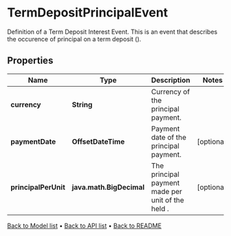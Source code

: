 

# TermDepositPrincipalEvent

Definition of a Term Deposit Interest Event.  This is an event that describes the occurence of principal on a term deposit ().

## Properties

| Name | Type | Description | Notes |
|------------ | ------------- | ------------- | -------------|
|**currency** | **String** | Currency of the principal payment. |  |
|**paymentDate** | **OffsetDateTime** | Payment date of the principal payment. |  [optional] |
|**principalPerUnit** | **java.math.BigDecimal** | The principal payment made per unit of the held . |  [optional] |



[Back to Model list](../README.md#documentation-for-models) &#8226; [Back to API list](../README.md#documentation-for-api-endpoints) &#8226; [Back to README](../README.md)


